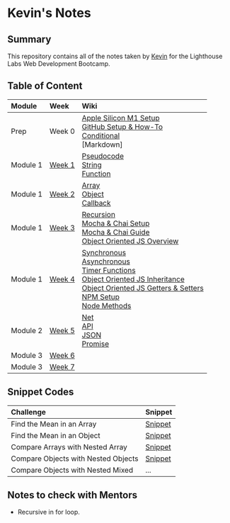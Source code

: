 # Kevin's Notes

## Summary 
This repository contains all of the notes taken by [Kevin](https://github.com/TinyMito) for the Lighthouse Labs Web Development Bootcamp.

## Table of Content
| Module | Week | Wiki |
| :--- | :--- | :--- |
| Prep     | Week 0 | [Apple Silicon M1 Setup](wiki/appleSilicon.md)<br>[GitHub Setup & How-To](wiki/gitHub.md)<br>[Conditional](wiki/conditional.md)<br>[Markdown] |
| Module 1 | [Week 1](wiki/week1.md) | [Pseudocode](wiki/pseudocode.md)<br>[String](wiki/string.md)<br>[Function](wiki/function.md) |
| Module 1 | [Week 2](wiki/week2.md) | [Array](wiki/array.md)<br>[Object](wiki/object.md)<br>[Callback](wiki/callback.md) |
| Module 1 | [Week 3](wiki/week3.md) | [Recursion](wiki/recursion.md)<br>[Mocha & Chai Setup](wiki/unitTesting.md)<br>[Mocha & Chai Guide](wiki/mochaChai.md)<br>[Object Oriented JS Overview](wiki/oop.md) |
| Module 1 | [Week 4](wiki/week4.md) | [Synchronous](wiki/synchronous.md)<br>[Asynchronous](wiki/asynchronous.md)<br>[Timer Functions](wiki/function.md#delays)<br>[Object Oriented JS Inheritance](wiki/oop.md#inheritance)<br>[Object Oriented JS Getters & Setters](wiki/oop.md#getters--setters)<br>[NPM Setup](wiki/npm.md)<br>[Node Methods](wiki/node.md) |
| Module 2 | [Week 5](wiki/week5.md) | [Net](wiki/net.md)<br>[API](wiki/api.md)<br>[JSON](wiki/json.md)<br>[Promise](wiki/promise.md)<br> |
| Module 3 | [Week 6](wiki/week6.md) |  |
| Module 3 | [Week 7](wiki/week7.md) |  |

## Snippet Codes
| Challenge   | Snippet  |
| :---        | :---     |
| Find the Mean in an Array | [Snippet](wiki/snippet.md#finding-the-mean-in-an-array) |
| Find the Mean in an Object | [Snippet](wiki/snippet.md#finding-the-mean-in-an-object) |
| Compare Arrays with Nested Array | [Snippet](wiki/recursion.md#recursion-with-arrays) |
| Compare Objects with Nested Objects | [Snippet](wiki/recursion.md#recursion-with-objects) |
| Compare Objects with Nested Mixed | ... |

## Notes to check with Mentors
- Recursive in for loop.